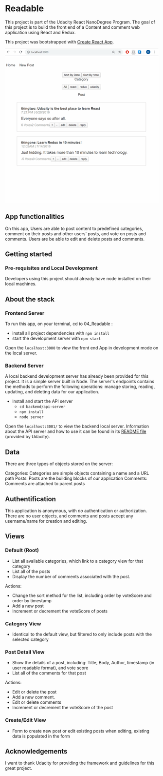 # Readable

This project is part of the Udacity React NanoDegree Program.
The goal of this project is to build the front end of a Content and comment web application using React and Redux. 

This project was bootstrapped with [Create React App](https://github.com/facebook/create-react-app).

![Readable Demo](demo/demo.gif)

## App functionalities

On this app, Users are able to post content to predefined categories, comment on their posts and other users' posts, and vote on posts and comments. Users are be able to edit and delete posts and comments.

## Getting started

### Pre-requisites and Local Development

Developers using this project should already have node installed on their local machines.

## About the stack

### Frontend Server

To run this app, on your terminal, cd to 04_Readable :

* install all project dependencies with `npm install`
* start the development server with `npm start`

Open the `localhost:3000` to view the front end App in development mode on the local server.

### Backend Server

A local backend development server has already been provided for this project. It is a simple server built in Node.
The server's endpoints contains the methods  to perform the following operations: manage storing, reading, updating, and deleting data for our application.

* Install and start the API server
    - `cd backend/api-server`
    - `npm install`
    - `node server`

Open the `localhost:3001/` to view the backend local server.
Information about the API server and how to use it can be found in its [README file](backend/api-server/README.md) (provided by Udacity).

## Data
There are three types of objects stored on the server:

Categories: Categories are simple objects containing a name and a URL path
Posts: Posts are the building blocks of our application
Comments: Comments are attached to parent posts

## Authentification
This application is anonymous, with _no_ authentication or authorization. There are no user objects, and comments and posts accept any username/name for creation and editing.

## Views

### Default (Root)

- List all available categories, which link to a category view for that category
- List all of the posts
- Display the number of comments associated with the post.

Actions:
- Change the sort method for the list, including order by voteScore and order by timestamp
- Add a new post
- Increment or decrement the voteScore of posts

### Category View

- Identical to the default view, but filtered to only include posts with the selected category

### Post Detail View

- Show the details of a post, including: Title, Body, Author, timestamp (in user readable format), and vote score
- List all of the comments for that post

Actions:
- Edit or delete the post
- Add a new comment.
- Edit or delete comments
- Increment or decrement the voteScore of the post

### Create/Edit View

- Form to create new post or edit existing posts
when editing, existing data is populated in the form

## Acknowledgements

I want to thank Udacity for providing the framework and guidelines for this great project.